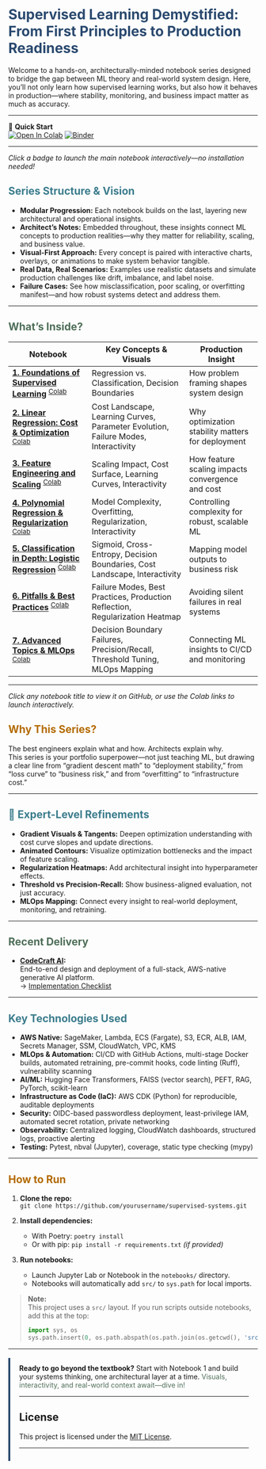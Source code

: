 # <span style="color:#2b4a6f">Supervised Learning Demystified: From First Principles to Production Readiness</span>

Welcome to a hands-on, architecturally-minded notebook series designed to bridge the gap between ML theory and real-world system design. Here, you’ll not only learn how supervised learning works, but also how it behaves in production—where stability, monitoring, and business impact matter as much as accuracy.

---

🚀 **Quick Start**  
[![Open In Colab](https://colab.research.google.com/assets/colab-badge.svg)](http://bit.ly/3I4rKCk)
[![Binder](https://mybinder.org/badge_logo.svg)](https://mybinder.org/v2/gh/Dee66/supervised-learning/HEAD?filepath=notebooks%2F02_supervised_learning_systems.ipynb)

---

_Click a badge to launch the main notebook interactively—no installation needed!_

## <span style="color:#3b7c8c">Series Structure & Vision</span>

- **Modular Progression:** Each notebook builds on the last, layering new architectural and operational insights.
- **Architect’s Notes:** Embedded throughout, these insights connect ML concepts to production realities—why they matter for reliability, scaling, and business value.
- **Visual-First Approach:** Every concept is paired with interactive charts, overlays, or animations to make system behavior tangible.
- **Real Data, Real Scenarios:** Examples use realistic datasets and simulate production challenges like drift, imbalance, and label noise.
- **Failure Cases:** See how misclassification, poor scaling, or overfitting manifest—and how robust systems detect and address them.

---

## <span style="color:#4e6e58">What’s Inside?</span>

| Notebook | Key Concepts & Visuals | Production Insight |
|---|---|---|
| [**1. Foundations of Supervised Learning**](notebooks/02_supervised_learning_systems.ipynb) <sup>[Colab](https://colab.research.google.com/github/Dee66/supervised-systems/blob/main/notebooks/02_supervised_learning_systems.ipynb)</sup> | Regression vs. Classification, Decision Boundaries | How problem framing shapes system design |
| [**2. Linear Regression: Cost & Optimization**](notebooks/03_cost_curve_and_gradient_intuition.ipynb) <sup>[Colab](https://colab.research.google.com/github/Dee66/supervised-systems/blob/main/notebooks/03_cost_curve_and_gradient_intuition.ipynb)</sup> | Cost Landscape, Learning Curves, Parameter Evolution, Failure Modes, Interactivity | Why optimization stability matters for deployment |
| [**3. Feature Engineering and Scaling**](notebooks/04_cost_curve_and_gradient_intuition_part_2.ipynb) <sup>[Colab](https://colab.research.google.com/github/Dee66/supervised-systems/blob/main/notebooks/04_cost_curve_and_gradient_intuition_part_2.ipynb)</sup> | Scaling Impact, Cost Surface, Learning Curves, Interactivity | How feature scaling impacts convergence and cost |
| [**4. Polynomial Regression & Regularization**](notebooks/05_polynomial_regression.ipynb) <sup>[Colab](https://colab.research.google.com/github/Dee66/supervised-systems/blob/main/notebooks/05_polynomial_regression.ipynb)</sup> | Model Complexity, Overfitting, Regularization, Interactivity | Controlling complexity for robust, scalable ML |
| [**5. Classification in Depth: Logistic Regression**](notebooks/06_classification.ipynb) <sup>[Colab](https://colab.research.google.com/github/Dee66/supervised-systems/blob/main/notebooks/06_classification.ipynb)</sup> | Sigmoid, Cross-Entropy, Decision Boundaries, Cost Landscape, Interactivity | Mapping model outputs to business risk |
| [**6. Pitfalls & Best Practices**](notebooks/07_best_practice.ipynb) <sup>[Colab](https://colab.research.google.com/github/Dee66/supervised-systems/blob/main/notebooks/07_best_practice.ipynb)</sup> | Failure Modes, Best Practices, Production Reflection, Regularization Heatmap | Avoiding silent failures in real systems |
| [**7. Advanced Topics & MLOps**](notebooks/08_advanced.ipynb) <sup>[Colab](https://colab.research.google.com/github/Dee66/supervised-systems/blob/main/notebooks/08_advanced.ipynb)</sup> | Decision Boundary Failures, Precision/Recall, Threshold Tuning, MLOps Mapping | Connecting ML insights to CI/CD and monitoring |

---

*Click any notebook title to view it on GitHub, or use the Colab links to launch interactively.*

## <span style="color:#b36b00">Why This Series?</span>

The best engineers explain what and how. Architects explain why.  
This series is your portfolio superpower—not just teaching ML, but drawing a clear line from “gradient descent math” to “deployment stability,” from “loss curve” to “business risk,” and from “overfitting” to “infrastructure cost.”

---

## <span style="color:#3b7c8c">🧠 Expert-Level Refinements</span>

- **Gradient Visuals & Tangents:** Deepen optimization understanding with cost curve slopes and update directions.
- **Animated Contours:** Visualize optimization bottlenecks and the impact of feature scaling.
- **Regularization Heatmaps:** Add architectural insight into hyperparameter effects.
- **Threshold vs Precision-Recall:** Show business-aligned evaluation, not just accuracy.
- **MLOps Mapping:** Connect every insight to real-world deployment, monitoring, and retraining.

---

## <span style="color:#4e6e58">Recent Delivery</span>

- **[CodeCraft AI](https://github.com/Dee66/CodeCraft-AI):**  
  End-to-end design and deployment of a full-stack, AWS-native generative AI platform.  
  → [Implementation Checklist](https://github.com/Dee66/CodeCraft-AI/blob/main/docs/checklist.md)

---

## <span style="color:#3b7c8c">Key Technologies Used</span>

- **AWS Native:** SageMaker, Lambda, ECS (Fargate), S3, ECR, ALB, IAM, Secrets Manager, SSM, CloudWatch, VPC, KMS
- **MLOps & Automation:** CI/CD with GitHub Actions, multi-stage Docker builds, automated retraining, pre-commit hooks, code linting (Ruff), vulnerability scanning
- **AI/ML:** Hugging Face Transformers, FAISS (vector search), PEFT, RAG, PyTorch, scikit-learn
- **Infrastructure as Code (IaC):** AWS CDK (Python) for reproducible, auditable deployments
- **Security:** OIDC-based passwordless deployment, least-privilege IAM, automated secret rotation, private networking
- **Observability:** Centralized logging, CloudWatch dashboards, structured logs, proactive alerting
- **Testing:** Pytest, nbval (Jupyter), coverage, static type checking (mypy)

---

## <span style="color:#b36b00">How to Run</span>

1. **Clone the repo:**  
   `git clone https://github.com/yourusername/supervised-systems.git`

2. **Install dependencies:**  
   - With Poetry: `poetry install`
   - Or with pip: `pip install -r requirements.txt` *(if provided)*

3. **Run notebooks:**  
   - Launch Jupyter Lab or Notebook in the `notebooks/` directory.
   - Notebooks will automatically add `src/` to `sys.path` for local imports.

> **Note:**  
> This project uses a `src/` layout. If you run scripts outside notebooks, add this at the top:
> ```python
> import sys, os
> sys.path.insert(0, os.path.abspath(os.path.join(os.getcwd(), 'src')))
> ```

---

<div style="background:solidrgb(113, 163, 224); border-left:4px solid #2b4a6f; padding:12px 18px; margin:18px 0;">
<b>Ready to go beyond the textbook?</b>  
Start with Notebook 1 and build your systems thinking, one architectural layer at a time.  
<span style="color:#4e6e58">Visuals, interactivity, and real-world context await—dive in!</span>

---

## License

This project is licensed under the [MIT License](LICENSE).

---